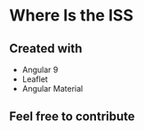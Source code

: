# Where Is the ISS

## Created with 
- Angular 9
- Leaflet 
- Angular Material

## Feel free to contribute


